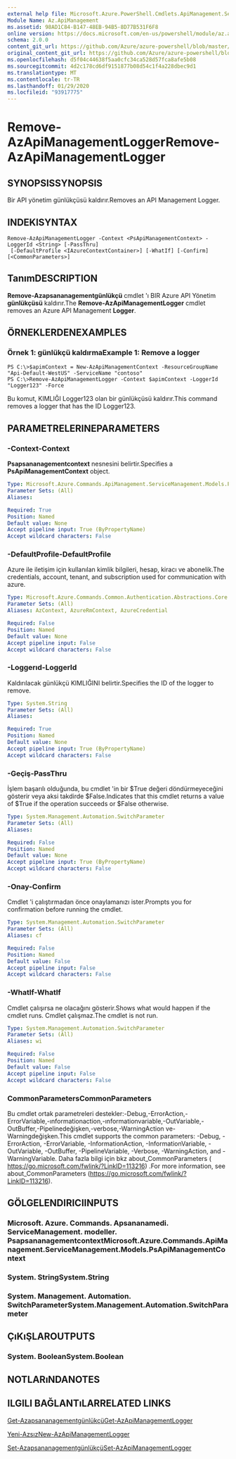 ```yaml
---
external help file: Microsoft.Azure.PowerShell.Cmdlets.ApiManagement.ServiceManagement.dll-Help.xml
Module Name: Az.ApiManagement
ms.assetid: 98AD1C84-B147-48EB-94B5-8D77B531F6F8
online version: https://docs.microsoft.com/en-us/powershell/module/az.apimanagement/remove-azapimanagementlogger
schema: 2.0.0
content_git_url: https://github.com/Azure/azure-powershell/blob/master/src/ApiManagement/ApiManagement/help/Remove-AzApiManagementLogger.md
original_content_git_url: https://github.com/Azure/azure-powershell/blob/master/src/ApiManagement/ApiManagement/help/Remove-AzApiManagementLogger.md
ms.openlocfilehash: d5f04c44638f5aa0cfc34ca528d57fca8afe5b08
ms.sourcegitcommit: 4d2c178cd6df9151877b08d54c1f4a228dbec9d1
ms.translationtype: MT
ms.contentlocale: tr-TR
ms.lasthandoff: 01/29/2020
ms.locfileid: "93917775"
---
```

# <span data-ttu-id="3d365-101">Remove-AzApiManagementLogger</span><span class="sxs-lookup"><span data-stu-id="3d365-101">Remove-AzApiManagementLogger</span></span>

## <span data-ttu-id="3d365-102">SYNOPSIS</span><span class="sxs-lookup"><span data-stu-id="3d365-102">SYNOPSIS</span></span>
<span data-ttu-id="3d365-103">Bir API yönetim günlükçüsü kaldırır.</span><span class="sxs-lookup"><span data-stu-id="3d365-103">Removes an API Management Logger.</span></span>

## <span data-ttu-id="3d365-104">INDEKI</span><span class="sxs-lookup"><span data-stu-id="3d365-104">SYNTAX</span></span>

```
Remove-AzApiManagementLogger -Context <PsApiManagementContext> -LoggerId <String> [-PassThru]
 [-DefaultProfile <IAzureContextContainer>] [-WhatIf] [-Confirm] [<CommonParameters>]
```

## <span data-ttu-id="3d365-105">Tanım</span><span class="sxs-lookup"><span data-stu-id="3d365-105">DESCRIPTION</span></span>
<span data-ttu-id="3d365-106">**Remove-Azapsananagementgünlükçü** cmdlet 'ı BIR Azure API Yönetim **günlükçüsü** kaldırır.</span><span class="sxs-lookup"><span data-stu-id="3d365-106">The **Remove-AzApiManagementLogger** cmdlet removes an Azure API Management **Logger**.</span></span>

## <span data-ttu-id="3d365-107">ÖRNEKLERDEN</span><span class="sxs-lookup"><span data-stu-id="3d365-107">EXAMPLES</span></span>

### <span data-ttu-id="3d365-108">Örnek 1: günlükçü kaldırma</span><span class="sxs-lookup"><span data-stu-id="3d365-108">Example 1: Remove a logger</span></span>
```
PS C:\>$apimContext = New-AzApiManagementContext -ResourceGroupName "Api-Default-WestUS" -ServiceName "contoso"
PS C:\>Remove-AzApiManagementLogger -Context $apimContext -LoggerId "Logger123" -Force
```

<span data-ttu-id="3d365-109">Bu komut, KIMLIĞI Logger123 olan bir günlükçüsü kaldırır.</span><span class="sxs-lookup"><span data-stu-id="3d365-109">This command removes a logger that has the ID Logger123.</span></span>

## <span data-ttu-id="3d365-110">PARAMETRELERINE</span><span class="sxs-lookup"><span data-stu-id="3d365-110">PARAMETERS</span></span>

### <span data-ttu-id="3d365-111">-Context</span><span class="sxs-lookup"><span data-stu-id="3d365-111">-Context</span></span>
<span data-ttu-id="3d365-112">**Psapsananagementcontext** nesnesini belirtir.</span><span class="sxs-lookup"><span data-stu-id="3d365-112">Specifies a **PsApiManagementContext** object.</span></span>

```yaml
Type: Microsoft.Azure.Commands.ApiManagement.ServiceManagement.Models.PsApiManagementContext
Parameter Sets: (All)
Aliases:

Required: True
Position: Named
Default value: None
Accept pipeline input: True (ByPropertyName)
Accept wildcard characters: False
```

### <span data-ttu-id="3d365-113">-DefaultProfile</span><span class="sxs-lookup"><span data-stu-id="3d365-113">-DefaultProfile</span></span>
<span data-ttu-id="3d365-114">Azure ile iletişim için kullanılan kimlik bilgileri, hesap, kiracı ve abonelik.</span><span class="sxs-lookup"><span data-stu-id="3d365-114">The credentials, account, tenant, and subscription used for communication with azure.</span></span>

```yaml
Type: Microsoft.Azure.Commands.Common.Authentication.Abstractions.Core.IAzureContextContainer
Parameter Sets: (All)
Aliases: AzContext, AzureRmContext, AzureCredential

Required: False
Position: Named
Default value: None
Accept pipeline input: False
Accept wildcard characters: False
```

### <span data-ttu-id="3d365-115">-Loggerıd</span><span class="sxs-lookup"><span data-stu-id="3d365-115">-LoggerId</span></span>
<span data-ttu-id="3d365-116">Kaldırılacak günlükçü KIMLIĞINI belirtir.</span><span class="sxs-lookup"><span data-stu-id="3d365-116">Specifies the ID of the logger to remove.</span></span>

```yaml
Type: System.String
Parameter Sets: (All)
Aliases:

Required: True
Position: Named
Default value: None
Accept pipeline input: True (ByPropertyName)
Accept wildcard characters: False
```

### <span data-ttu-id="3d365-117">-Geçiş</span><span class="sxs-lookup"><span data-stu-id="3d365-117">-PassThru</span></span>
<span data-ttu-id="3d365-118">İşlem başarılı olduğunda, bu cmdlet 'in bir $True değeri döndürmeyeceğini gösterir veya aksi takdirde $False.</span><span class="sxs-lookup"><span data-stu-id="3d365-118">Indicates that this cmdlet returns a value of $True if the operation succeeds or $False otherwise.</span></span>

```yaml
Type: System.Management.Automation.SwitchParameter
Parameter Sets: (All)
Aliases:

Required: False
Position: Named
Default value: None
Accept pipeline input: True (ByPropertyName)
Accept wildcard characters: False
```

### <span data-ttu-id="3d365-119">-Onay</span><span class="sxs-lookup"><span data-stu-id="3d365-119">-Confirm</span></span>
<span data-ttu-id="3d365-120">Cmdlet 'i çalıştırmadan önce onaylamanızı ister.</span><span class="sxs-lookup"><span data-stu-id="3d365-120">Prompts you for confirmation before running the cmdlet.</span></span>

```yaml
Type: System.Management.Automation.SwitchParameter
Parameter Sets: (All)
Aliases: cf

Required: False
Position: Named
Default value: False
Accept pipeline input: False
Accept wildcard characters: False
```

### <span data-ttu-id="3d365-121">-WhatIf</span><span class="sxs-lookup"><span data-stu-id="3d365-121">-WhatIf</span></span>
<span data-ttu-id="3d365-122">Cmdlet çalışırsa ne olacağını gösterir.</span><span class="sxs-lookup"><span data-stu-id="3d365-122">Shows what would happen if the cmdlet runs.</span></span>
<span data-ttu-id="3d365-123">Cmdlet çalışmaz.</span><span class="sxs-lookup"><span data-stu-id="3d365-123">The cmdlet is not run.</span></span>

```yaml
Type: System.Management.Automation.SwitchParameter
Parameter Sets: (All)
Aliases: wi

Required: False
Position: Named
Default value: False
Accept pipeline input: False
Accept wildcard characters: False
```

### <span data-ttu-id="3d365-124">CommonParameters</span><span class="sxs-lookup"><span data-stu-id="3d365-124">CommonParameters</span></span>
<span data-ttu-id="3d365-125">Bu cmdlet ortak parametreleri destekler:-Debug,-ErrorAction,-ErrorVariable,-ınformationaction,-ınformationvariable,-OutVariable,-OutBuffer,-Pipelinedeğişken,-verbose,-WarningAction ve-Warningdeğişken.</span><span class="sxs-lookup"><span data-stu-id="3d365-125">This cmdlet supports the common parameters: -Debug, -ErrorAction, -ErrorVariable, -InformationAction, -InformationVariable, -OutVariable, -OutBuffer, -PipelineVariable, -Verbose, -WarningAction, and -WarningVariable.</span></span> <span data-ttu-id="3d365-126">Daha fazla bilgi için bkz about_CommonParameters ( https://go.microsoft.com/fwlink/?LinkID=113216) .</span><span class="sxs-lookup"><span data-stu-id="3d365-126">For more information, see about_CommonParameters (https://go.microsoft.com/fwlink/?LinkID=113216).</span></span>

## <span data-ttu-id="3d365-127">GÖLGELENDIRICI</span><span class="sxs-lookup"><span data-stu-id="3d365-127">INPUTS</span></span>

### <span data-ttu-id="3d365-128">Microsoft. Azure. Commands. Apsananamedi. ServiceManagement. modeller. Psapsananagementcontext</span><span class="sxs-lookup"><span data-stu-id="3d365-128">Microsoft.Azure.Commands.ApiManagement.ServiceManagement.Models.PsApiManagementContext</span></span>

### <span data-ttu-id="3d365-129">System. String</span><span class="sxs-lookup"><span data-stu-id="3d365-129">System.String</span></span>

### <span data-ttu-id="3d365-130">System. Management. Automation. SwitchParameter</span><span class="sxs-lookup"><span data-stu-id="3d365-130">System.Management.Automation.SwitchParameter</span></span>

## <span data-ttu-id="3d365-131">ÇıKıŞLAR</span><span class="sxs-lookup"><span data-stu-id="3d365-131">OUTPUTS</span></span>

### <span data-ttu-id="3d365-132">System. Boolean</span><span class="sxs-lookup"><span data-stu-id="3d365-132">System.Boolean</span></span>

## <span data-ttu-id="3d365-133">NOTLARıNDA</span><span class="sxs-lookup"><span data-stu-id="3d365-133">NOTES</span></span>

## <span data-ttu-id="3d365-134">ILGILI BAĞLANTıLAR</span><span class="sxs-lookup"><span data-stu-id="3d365-134">RELATED LINKS</span></span>

[<span data-ttu-id="3d365-135">Get-Azapsananagementgünlükçü</span><span class="sxs-lookup"><span data-stu-id="3d365-135">Get-AzApiManagementLogger</span></span>](./Get-AzApiManagementLogger.md)

[<span data-ttu-id="3d365-136">Yeni-Azsız</span><span class="sxs-lookup"><span data-stu-id="3d365-136">New-AzApiManagementLogger</span></span>](./New-AzApiManagementLogger.md)

[<span data-ttu-id="3d365-137">Set-Azapsananagementgünlükçü</span><span class="sxs-lookup"><span data-stu-id="3d365-137">Set-AzApiManagementLogger</span></span>](./Set-AzApiManagementLogger.md)


